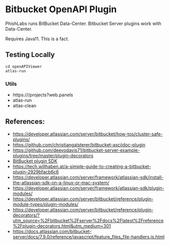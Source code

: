 # Bitbucket OpenAPI Plugin

PhishLabs runs BitBucket Data-Center. Bitbucket Server plugins work with Data-Center.

Requires Java11. This is a fact.

## Testing Locally
```shell
cd openAPIViewer
atlas-run
```
### Utils
* https://<your Bitbucket Server instance>/projects?web.panels
* atlas-run
* atlas-clean

## References:
* https://developer.atlassian.com/server/bitbucket/how-tos/cluster-safe-plugins/
* https://github.com/christiangalsterer/bitbucket-asciidoc-plugin
* https://github.com/deevodavis71/bitbucket-server-example-plugins/tree/master/plugin-decorators
* [BitBucket plugin SDK](https://developer.atlassian.com/server/framework/atlassian-sdk/install-the-atlassian-sdk-on-a-linux-or-mac-system/)
* https://tech.willhaben.at/a-simple-guide-to-creating-a-bitbucket-plugin-2929bfacb6c6
* https://developer.atlassian.com/server/framework/atlassian-sdk/install-the-atlassian-sdk-on-a-linux-or-mac-system/
* https://developer.atlassian.com/server/framework/atlassian-sdk/plugin-modules/
* https://developer.atlassian.com/server/bitbucket/reference/plugin-module-types/plugin-modules/
* https://developer.atlassian.com/server/bitbucket/reference/plugin-decorators/?utm_source=%2Fbitbucket%2Fserver%2Fdocs%2Flatest%2Freference%2Fplugin-decorators.html&utm_medium=301
* https://docs.atlassian.com/bitbucket-server/docs/7.9.0/reference/javascript/feature_files_file-handlers.js.html
